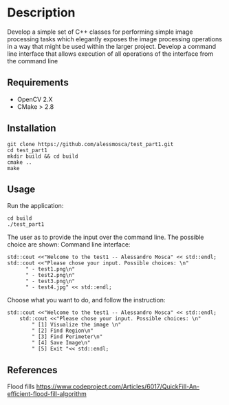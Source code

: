 # Description 
Develop a simple set of C++ classes for performing simple image processing tasks which elegantly exposes the image processing operations in a way that might be used within the larger project.
Develop a command line interface that allows execution of all operations of the interface from the command line


## Requirements
- OpenCV 2.X
- CMake > 2.8

## Installation 
```
git clone https://github.com/alessmosca/test_part1.git
cd test_part1
mkdir build && cd build 
cmake .. 
make 
```

## Usage
Run the application:
```
cd build 
./test_part1
```
The user as to provide the input over the command line.
The possible choice are shown: 
Command line interface: 

```
std::cout <<"Welcome to the test1 -- Alessandro Mosca" << std::endl;
std::cout <<"Please chose your input. Possible choices: \n"
      " - test1.png\n"
      " - test2.png\n"
      " - test3.png\n"
      " - test4.jpg" << std::endl;
```
Choose what you want to do, and follow the instruction: 
```
std::cout <<"Welcome to the test1 -- Alessandro Mosca" << std::endl;
    std::cout <<"Please chose your input. Possible choices: \n"
		" [1] Visualize the image \n"
		" [2] Find Region\n"
		" [3] Find Perimeter\n"
		" [4] Save Image\n" 
		" [5] Exit "<< std::endl;
```




## References

Flood fills
https://www.codeproject.com/Articles/6017/QuickFill-An-efficient-flood-fill-algorithm


